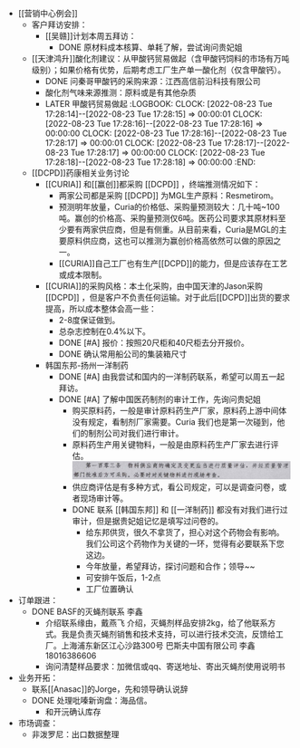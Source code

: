 - [[营销中心例会]]
	- 客户拜访安排：
		- [[吴赣]]计划本周五拜访：
			- DONE 原材料成本核算、单耗了解，尝试询问贵妃姐
	- [[天津鸿升]]酸化剂建议：从甲酸钙贸易做起（含甲酸钙饲料的市场有万吨级别）；如果价格有优势，后期考虑工厂生产单一酸化剂（仅含甲酸钙）。
		- DONE 问秦哥甲酸钙的采购来源：江西高信前沿科技有限公司
		- 酸化剂气味来源推测：原料或是有其他杂质
		- LATER 甲酸钙贸易做起
		  :LOGBOOK:
		  CLOCK: [2022-08-23 Tue 17:28:14]--[2022-08-23 Tue 17:28:15] =>  00:00:01
		  CLOCK: [2022-08-23 Tue 17:28:16]--[2022-08-23 Tue 17:28:16] =>  00:00:00
		  CLOCK: [2022-08-23 Tue 17:28:16]--[2022-08-23 Tue 17:28:17] =>  00:00:01
		  CLOCK: [2022-08-23 Tue 17:28:17]--[2022-08-23 Tue 17:28:17] =>  00:00:00
		  CLOCK: [2022-08-23 Tue 17:28:18]--[2022-08-23 Tue 17:28:18] =>  00:00:00
		  :END:
	- [[DCPD]]药康相关业务讨论
		- [[CURIA]] 和[[赢创]]都采购 [[DCPD]] ，终端推测情况如下：
			- 两家公司都是采购 [[DCPD]] 为MGL生产原料：Resmetirom。
			- 预测明年放量，Curia的价格低、采购量预测较大：几十吨~100吨。赢创的价格高、采购量预测仅6吨。医药公司要求其原材料至少要有两家供应商，但是有侧重。从目前来看，Curia是MGL的主要原料供应商，这也可以推测为赢创价格高依然可以做的原因之一。
			- [[CURIA]]自己工厂也有生产[[DCPD]]的能力，但是应该存在工艺或成本限制。
		- [[CURIA]]的采购风格：本土化采购，由中国天津的Jason采购 [[DCPD]] ，但是客户不负责任何运输。对于此后[[DCPD]]出货的要求提高，所以成本整体会高一些：
			- 2-8度保证做到。
			- 总杂志控制在0.4%以下。
			- DONE [#A] 报价：按照20尺柜和40尺柜去分开报价。
			- DONE 确认常用船公司的集装箱尺寸
		- 韩国东邦-扬州一洋制药
			- DONE [#A] 由我尝试和国内的一洋制药联系，希望可以周五一起拜访。
			- DONE [#A] 了解中国医药制剂的审计工作，先询问贵妃姐
				- 购买原料药，一般是审计原料药生产厂家，原料药上游中间体没有规定，看制剂厂家需要。Curia 我们也是第一次碰到，他们的制剂公司对我们进行审计。
				- 原料药生产用关键物料，一般是由原料药生产厂家去进行评估。 ![3cb146b4ea0f00063a4c59b8d6b0886.png](../assets/3cb146b4ea0f00063a4c59b8d6b0886_1661237529667_0.png)
				- 供应商评估是有多种方式，看公司规定，可以是调查问卷，或者现场审计等。
				- DONE 联系 [[韩国东邦]] 和 [[一洋制药]] 都没有对我们进行过审计，但是据贵妃姐记忆是填写过问卷的。
					- 给东邦供货，很久不拿货了，担心对这个药物会有影响。我们公司这个药物作为关键的一环，觉得有必要联系下您这边。
					- 今年放量，希望拜访，探讨问题和合作；领导~~
					- 可安排午饭后，1-2点
					- 工厂位置确认
- 订单跟进：
	- DONE BASF的灭蝇剂联系 李鑫
		- 介绍联系缘由，戴燕飞 介绍，灭蝇剂样品安排2kg，给了他联系方式。我是负责灭蝇剂销售和技术支持，可以进行技术交流，反馈给工厂。上海浦东新区江心沙路300号 巴斯夫中国有限公司 李鑫 18016386606
		- 询问清楚样品要求：加微信或qq、寄送地址、寄出灭蝇剂使用说明书
- 业务开拓：
	- 联系[[Anasac]]的Jorge，先和领导确认说辞
	- DONE 处理吡嗪新询盘：海品信。
		- 和开沅确认库存
- 市场调查：
	- 非泼罗尼：出口数据整理